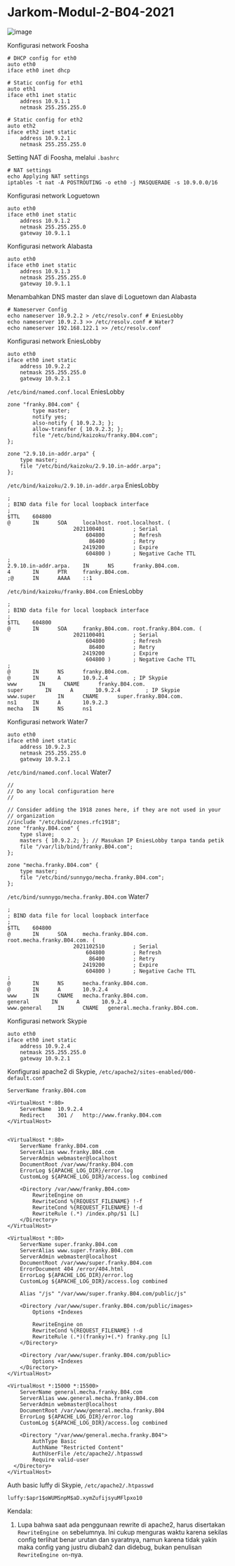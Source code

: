 # Jarkom-Modul-2-B04-2021

![image](https://user-images.githubusercontent.com/40772378/139529351-c5f3d141-c0a4-4d78-8bdd-1b2f3cb80313.png)

Konfigurasi network Foosha
```
# DHCP config for eth0
auto eth0
iface eth0 inet dhcp

# Static config for eth1
auto eth1
iface eth1 inet static
	address 10.9.1.1
	netmask 255.255.255.0

# Static config for eth2
auto eth2
iface eth2 inet static
	address 10.9.2.1
	netmask 255.255.255.0

```

Setting NAT di Foosha, melalui `.bashrc`
```
# NAT settings
echo Applying NAT settings
iptables -t nat -A POSTROUTING -o eth0 -j MASQUERADE -s 10.9.0.0/16
```


Konfigurasi network Loguetown
```
auto eth0
iface eth0 inet static
	address 10.9.1.2
	netmask 255.255.255.0
	gateway 10.9.1.1
```

Konfigurasi network Alabasta
```
auto eth0
iface eth0 inet static
	address 10.9.1.3
	netmask 255.255.255.0
	gateway 10.9.1.1
```

Menambahkan DNS master dan slave di Loguetown dan Alabasta
```
# Nameserver Config
echo nameserver 10.9.2.2 > /etc/resolv.conf # EniesLobby
echo nameserver 10.9.2.3 >> /etc/resolv.conf # Water7
echo nameserver 192.168.122.1 >> /etc/resolv.conf
```

Konfigurasi network EniesLobby
```
auto eth0
iface eth0 inet static
	address 10.9.2.2
	netmask 255.255.255.0
	gateway 10.9.2.1
```

`/etc/bind/named.conf.local` EniesLobby
```
zone "franky.B04.com" {
        type master;
        notify yes;
        also-notify { 10.9.2.3; };
        allow-transfer { 10.9.2.3; };
        file "/etc/bind/kaizoku/franky.B04.com";
};

zone "2.9.10.in-addr.arpa" {
    type master;
    file "/etc/bind/kaizoku/2.9.10.in-addr.arpa";
};
```
`/etc/bind/kaizoku/2.9.10.in-addr.arpa` EniesLobby
```
;
; BIND data file for local loopback interface
;
$TTL    604800
@       IN      SOA     localhost. root.localhost. (
                     2021100401         ; Serial
                         604800         ; Refresh
                          86400         ; Retry
                        2419200         ; Expire
                         604800 )       ; Negative Cache TTL
;
2.9.10.in-addr.arpa.    IN      NS      franky.B04.com.
4       IN      PTR     franky.B04.com.
;@      IN      AAAA    ::1
```

`/etc/bind/kaizoku/franky.B04.com` EniesLobby
```
;
; BIND data file for local loopback interface
;
$TTL    604800
@       IN      SOA     franky.B04.com. root.franky.B04.com. (
                     2021100401         ; Serial
                         604800         ; Refresh
                          86400         ; Retry
                        2419200         ; Expire
                         604800 )       ; Negative Cache TTL
;
@       IN      NS      franky.B04.com.
@       IN      A       10.9.2.4        ; IP Skypie
www       IN      CNAME      franky.B04.com.
super       IN      A       10.9.2.4        ; IP Skypie
www.super       IN      CNAME      super.franky.B04.com.
ns1     IN      A       10.9.2.3
mecha   IN      NS      ns1
```

Konfigurasi network Water7
```
auto eth0
iface eth0 inet static
	address 10.9.2.3
	netmask 255.255.255.0
	gateway 10.9.2.1
```

`/etc/bind/named.conf.local` Water7
```
//
// Do any local configuration here
//

// Consider adding the 1918 zones here, if they are not used in your
// organization
//include "/etc/bind/zones.rfc1918";
zone "franky.B04.com" {
    type slave;
    masters { 10.9.2.2; }; // Masukan IP EniesLobby tanpa tanda petik
    file "/var/lib/bind/franky.B04.com";
};

zone "mecha.franky.B04.com" {
    type master;
    file "/etc/bind/sunnygo/mecha.franky.B04.com";
};
```

`/etc/bind/sunnygo/mecha.franky.B04.com` Water7
```
;
; BIND data file for local loopback interface
;
$TTL    604800
@       IN      SOA     mecha.franky.B04.com. root.mecha.franky.B04.com. (
                     2021102510         ; Serial
                         604800         ; Refresh
                          86400         ; Retry
                        2419200         ; Expire
                         604800 )       ; Negative Cache TTL
;
@       IN      NS      mecha.franky.B04.com.
@       IN      A       10.9.2.4
www     IN      CNAME   mecha.franky.B04.com.
general       IN      A       10.9.2.4
www.general     IN      CNAME   general.mecha.franky.B04.com.
```

Konfigurasi network Skypie
```
auto eth0
iface eth0 inet static
	address 10.9.2.4
	netmask 255.255.255.0
	gateway 10.9.2.1
```

Konfigurasi apache2 di Skypie, `/etc/apache2/sites-enabled/000-default.conf`
```
ServerName franky.B04.com

<VirtualHost *:80>
    ServerName  10.9.2.4
    Redirect    301 /   http://www.franky.B04.com
</VirtualHost>


<VirtualHost *:80>
    ServerName franky.B04.com
    ServerAlias www.franky.B04.com
    ServerAdmin webmaster@localhost
    DocumentRoot /var/www/franky.B04.com
    ErrorLog ${APACHE_LOG_DIR}/error.log
    CustomLog ${APACHE_LOG_DIR}/access.log combined

    <Directory /var/www/franky.B04.com>
        RewriteEngine on
        RewriteCond %{REQUEST_FILENAME} !-f
        RewriteCond %{REQUEST_FILENAME} !-d
        RewriteRule (.*) /index.php/$1 [L]
    </Directory>
</VirtualHost>

<VirtualHost *:80>
    ServerName super.franky.B04.com
    ServerAlias www.super.franky.B04.com
    ServerAdmin webmaster@localhost
    DocumentRoot /var/www/super.franky.B04.com
    ErrorDocument 404 /error/404.html
    ErrorLog ${APACHE_LOG_DIR}/error.log
    CustomLog ${APACHE_LOG_DIR}/access.log combined

    Alias "/js" "/var/www/super.franky.B04.com/public/js"

    <Directory /var/www/super.franky.B04.com/public/images>
        Options +Indexes

        RewriteEngine on
        RewriteCond %{REQUEST_FILENAME} !-d
        RewriteRule (.*)(franky)+(.*) franky.png [L]
    </Directory>

    <Directory /var/www/super.franky.B04.com/public>
        Options +Indexes
    </Directory>
</VirtualHost>

<VirtualHost *:15000 *:15500>
    ServerName general.mecha.franky.B04.com
    ServerAlias www.general.mecha.franky.B04.com
    ServerAdmin webmaster@localhost
    DocumentRoot /var/www/general.mecha.franky.B04
    ErrorLog ${APACHE_LOG_DIR}/error.log
    CustomLog ${APACHE_LOG_DIR}/access.log combined

    <Directory "/var/www/general.mecha.franky.B04">
        AuthType Basic
        AuthName "Restricted Content"
        AuthUserFile /etc/apache2/.htpasswd
        Require valid-user
  </Directory>
</VirtualHost>
```

Auth basic luffy di Skypie, `/etc/apache2/.htpasswd`
```
luffy:$apr1$oWUMSnpM$aD.xymZufijsyuMFlpxo10
```

Kendala:
1. Lupa bahwa saat ada penggunaan rewrite di apache2, harus disertakan `RewriteEngine on` sebelumnya. Ini cukup menguras waktu karena sekilas config terlihat benar urutan dan syaratnya, namun karena tidak yakin maka config yang justru diubah2 dan didebug, bukan penulisan `RewriteEngine on`-nya.
